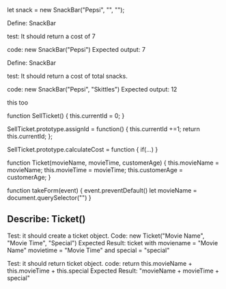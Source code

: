 
let snack = new SnackBar("Pepsi", "", "");

Define: SnackBar

test: It should return a cost of 7

code: new SnackBar("Pepsi")
Expected output: 7

Define: SnackBar

test: It should return a cost of total snacks.

code: new SnackBar("Pepsi", "Skittles")
Expected output: 12

this too




function SellTicket() {
  this.currentId = 0;
}

SellTicket.prototype.assignId = function() {
  this.currentId +=1;
  return this.currentId;
};

SellTicket.prototype.calculateCost = function {
  if(...)
}

function Ticket(movieName, movieTime, customerAge) {
  this.movieName = movieName;
  this.movieTime = movieTime;
  this.customerAge = customerAge;
}

function takeForm(event) {
  event.preventDefault()
  let movieName = document.querySelector("")
}


## Describe: Ticket()

Test: it should create a ticket object.
Code: new Ticket("Movie Name", "Movie Time", "Special")
Expected Result: ticket with moviename = "Movie Name" movietime = "Movie Time" and special = "special"

Test: it should return ticket object.
code: return this.movieName + this.movieTime + this.special
Expected Result: "movieName + movieTime + special"